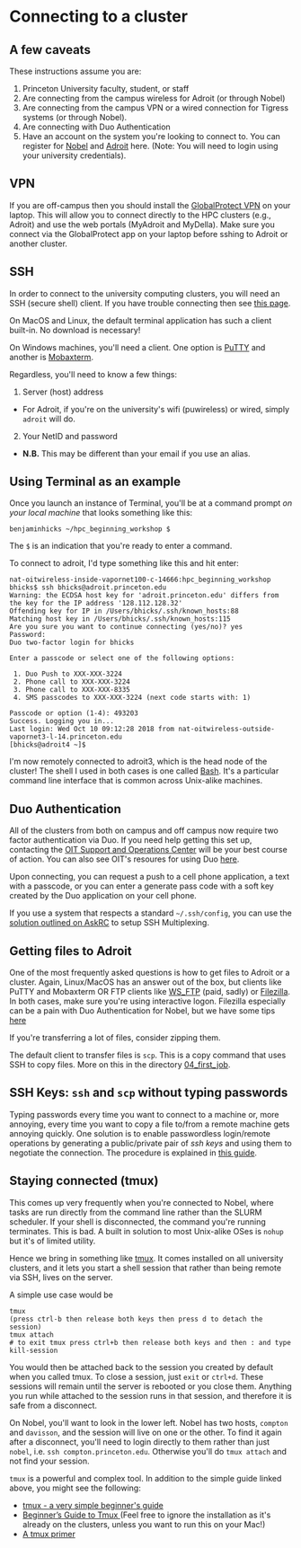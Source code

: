 # Connecting to a cluster

<!--[Table of Contents](/hpc_beginning_workshop/)
-->

## A few caveats
These instructions assume you are:
  1. Princeton University faculty, student, or staff
  2. Are connecting from the campus wireless for Adroit (or through Nobel)
  3. Are connecting from the campus VPN or a wired connection for Tigress systems
  (or through Nobel).
  4. Are connecting with Duo Authentication
  5. Have an account on the system you're looking to connect to. You can register for
  [Nobel](https://www.princeton.edu/researchcomputing/computational-hardware/nobel/usage-guidelines/)
  and [Adroit](https://forms.rc.princeton.edu/registration/?q=adroit)
  here. (Note: You will need to login using your university credentials).

## VPN

If you are off-campus then you should install the [GlobalProtect VPN](https://www.princeton.edu/vpn) on your laptop. This will allow you to connect directly to the HPC clusters (e.g., Adroit) and use the web portals (MyAdroit and MyDella). Make sure you connect via the GlobalProtect app on your laptop before sshing to Adroit or another cluster.

## SSH

In order to connect to the university computing clusters, you will need an SSH
(secure shell) client. If you have trouble connecting then see [this page](https://researchcomputing.princeton.edu/ssh).

On MacOS and Linux, the default terminal application has such a client built-in.
No download is necessary!

On Windows machines, you'll need a client. One option is [PuTTY](http://www.chiark.greenend.org.uk/~sgtatham/putty/latest.html) and another is [Mobaxterm](http://mobaxterm.mobatek.net/).

Regardless, you'll need to know a few things:

1. Server (host) address
  * For Adroit, if you're on the university's
  wifi (puwireless) or wired, simply `adroit` will do.
2. Your NetID and password
  * **N.B.** This may be different than your email if you use an alias.

## Using Terminal as an example

Once you launch an instance of Terminal, you'll be at a command prompt *on your local
machine* that looks something like this:
```
benjaminhicks ~/hpc_beginning_workshop $
```
The `$` is an indication that you're ready to enter a command.

To connect to adroit, I'd type something like this and hit enter:
```
nat-oitwireless-inside-vapornet100-c-14666:hpc_beginning_workshop bhicks$ ssh bhicks@adroit.princeton.edu
Warning: the ECDSA host key for 'adroit.princeton.edu' differs from the key for the IP address '128.112.128.32'
Offending key for IP in /Users/bhicks/.ssh/known_hosts:88
Matching host key in /Users/bhicks/.ssh/known_hosts:115
Are you sure you want to continue connecting (yes/no)? yes
Password:
Duo two-factor login for bhicks

Enter a passcode or select one of the following options:

 1. Duo Push to XXX-XXX-3224
 2. Phone call to XXX-XXX-3224
 3. Phone call to XXX-XXX-8335
 4. SMS passcodes to XXX-XXX-3224 (next code starts with: 1)

Passcode or option (1-4): 493203
Success. Logging you in...
Last login: Wed Oct 10 09:12:28 2018 from nat-oitwireless-outside-vapornet3-l-14.princeton.edu
[bhicks@adroit4 ~]$
```

I'm now remotely connected to adroit3, which is the head node of the cluster! The
shell I used in both cases is one called [Bash](https://www.gnu.org/software/bash/).
It's a particular command line interface that is common across Unix-alike machines.


## Duo Authentication

All of the clusters from both on campus and off campus now require two factor
authentication via Duo. If you need help getting this set up, contacting the
[OIT Support and Operations Center](http://www.princeton.edu/oit/)
will be your best course of action. You can also see OIT's resoures for using
Duo [here](https://princeton.service-now.com/snap/?id=kb_article&sys_id=692a27064f9ca20018ddd48e5210c72b).

Upon connecting, you can request a push to a cell phone application, a text with
a passcode, or you can enter a generate pass code with a soft key created by the
Duo application on your cell phone.

If you use a system that respects a standard `~/.ssh/config`, you can use the
[solution outlined on AskRC](https://askrc.princeton.edu/question/331/how-do-i-avoid-having-to-authenticate-with-duo-every-time/)
 to setup SSH Multiplexing.

## Getting files to Adroit

One of the most frequently asked questions is how to get files to Adroit or a cluster.
Again, Linux/MacOS has an answer out of the box, but clients like PuTTY and Mobaxterm
OR FTP clients like [WS_FTP](https://www.ipswitch.com/secure-information-and-file-transfer/wsftp-client) (paid, sadly) or [Filezilla](https://filezilla-project.org/). In both cases,
make sure you're using interactive logon. Filezilla especially can be a pain
with Duo Authentication for Nobel, but we have some tips [here](https://askrc.princeton.edu/question/343/how-do-i-get-filezilla-to-work-around-duo/)

If you're transferring a lot of files, consider
zipping them.

The default client to transfer files is `scp`. This is a copy command that uses
SSH to copy files. More on this in the directory [04_first_job](https://github.com/PrincetonUniversity/hpc_beginning_workshop/tree/master/04_first_job).


## SSH Keys: `ssh` and `scp` without typing passwords

Typing passwords every time you want to connect to a machine or, more annoying, every time you want to copy a file to/from a remote machine gets annoying quickly.  One solution is to enable passwordless login/remote operations by generating a public/private pair of *ssh keys* and using them to negotiate the connection.  The procedure is explained in [this guide](https://github.com/PrincetonUniversity/removing_tedium/tree/master/02_passwordless_logins).


## <a name="tmux">Staying connected (tmux)</a>

This comes up very frequently when you're connected to Nobel, where tasks are
run directly from the command line rather than the SLURM scheduler. If your
shell is disconnected, the command you're running terminates. This is bad.
A built in solution to most Unix-alike OSes is `nohup` but it's of limited utility.

Hence we bring in something like [tmux](https://www.ocf.berkeley.edu/~ckuehl/tmux/).
It comes installed on all university clusters, and it lets you start a shell
session that rather than being remote via SSH, lives on the server.

A simple use case would be

```
tmux
(press ctrl-b then release both keys then press d to detach the session)
tmux attach
# to exit tmux press ctrl+b then release both keys and then : and type kill-session
```

You would then be attached back to the session you created by default when you called tmux.
To close a session,
just `exit` or `ctrl+d`. These sessions will remain until the server is rebooted or you
close them. Anything you run while attached to the session runs in that session,
and therefore it is safe from a disconnect.

On Nobel, you'll want to look in the lower left. Nobel has two hosts, `compton`
and `davisson`, and the session will live on one or the other. To find it again after
a disconnect, you'll need to login directly to them rather than just `nobel`, i.e.
`ssh compton.princeton.edu`. Otherwise you'll do `tmux attach` and not find your
session.

`tmux` is a powerful and complex tool. In addition to the simple guide linked above,
you might see the following:

- [tmux - a very simple beginner's guide](https://www.ocf.berkeley.edu/~ckuehl/tmux/)
- [Beginner’s Guide to Tmux ](https://www.codementor.io/bruno/beginner-s-guide-to-tmux-recommended-configuration-plugins-and-navigation-demo-aih7o7ktw) (Feel free to ignore the installation as it's already on
the clusters, unless you want to run this on your Mac!)
- [A tmux primer](https://danielmiessler.com/study/tmux/)
